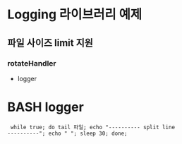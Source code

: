# Logging 라이브러리 예제
## 파일 사이즈 limit 지원
### rotateHandler
- logger

# BASH logger
<code> while true; do tail 파일; echo "---------- split line ----------"; echo " "; sleep 30; done;  
  </code>
